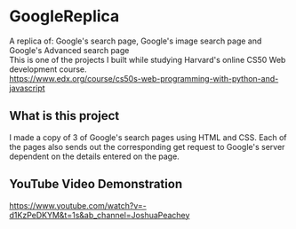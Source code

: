 # GoogleReplica
A replica of: Google's search page, Google's image search page and Google's Advanced search page  
This is one of the projects I built while studying Harvard's online CS50 Web development course.  
https://www.edx.org/course/cs50s-web-programming-with-python-and-javascript

## What is this project
I made a copy of 3 of Google's search pages using HTML and CSS. Each of the pages also sends out the corresponding get request to Google's server dependent on the details entered on the page.

## YouTube Video Demonstration
https://www.youtube.com/watch?v=-d1KzPeDKYM&t=1s&ab_channel=JoshuaPeachey
